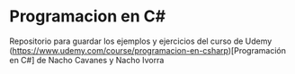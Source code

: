 # Programacion en C#
Repositorio para guardar los ejemplos y ejercicios del curso de Udemy (https://www.udemy.com/course/programacion-en-csharp)[Programación en C#] de Nacho Cavanes y Nacho Ivorra
